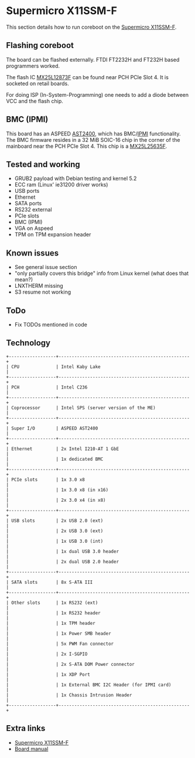 # Supermicro X11SSM-F

This section details how to run coreboot on the [Supermicro X11SSM-F].

## Flashing coreboot

The board can be flashed externally. FTDI FT2232H and FT232H based programmers worked.

The flash IC [MX25L12873F] can be found near PCH PCIe Slot 4. It is socketed on retail boards.

For doing ISP (In-System-Programming) one needs to add a diode between VCC and the flash chip.

## BMC (IPMI)

This board has an ASPEED [AST2400], which has BMC/[IPMI] functionality. The BMC firmware resides in a
32 MiB SOIC-16 chip in the corner of the mainboard near the PCH PCIe Slot 4. This chip is a
[MX25L25635F].

## Tested and working

- GRUB2 payload with Debian testing and kernel 5.2
- ECC ram (Linux' ie31200 driver works)
- USB ports
- Ethernet
- SATA ports
- RS232 external
- PCIe slots
- BMC (IPMI)
- VGA on Aspeed
- TPM on TPM expansion header

## Known issues

- See general issue section
- "only partially covers this bridge" info from Linux kernel (what does that mean?)
- LNXTHERM missing
- S3 resume not working

## ToDo

- Fix TODOs mentioned in code

## Technology

```eval_rst
+------------------+--------------------------------------------------+
| CPU              | Intel Kaby Lake                                  |
+------------------+--------------------------------------------------+
| PCH              | Intel C236                                       |
+------------------+--------------------------------------------------+
| Coprocessor      | Intel SPS (server version of the ME)             |
+------------------+--------------------------------------------------+
| Super I/O        | ASPEED AST2400                                   |
+------------------+--------------------------------------------------+
| Ethernet         | 2x Intel I210-AT 1 GbE                           |
|                  | 1x dedicated BMC                                 |
+------------------+--------------------------------------------------+
| PCIe slots       | 1x 3.0 x8                                        |
|                  | 1x 3.0 x8 (in x16)                               |
|                  | 2x 3.0 x4 (in x8)                                |
+------------------+--------------------------------------------------+
| USB slots        | 2x USB 2.0 (ext)                                 |
|                  | 2x USB 3.0 (ext)                                 |
|                  | 1x USB 3.0 (int)                                 |
|                  | 1x dual USB 3.0 header                           |
|                  | 2x dual USB 2.0 header                           |
+------------------+--------------------------------------------------+
| SATA slots       | 8x S-ATA III                                     |
+------------------+--------------------------------------------------+
| Other slots      | 1x RS232 (ext)                                   |
|                  | 1x RS232 header                                  |
|                  | 1x TPM header                                    |
|                  | 1x Power SMB header                              |
|                  | 5x PWM Fan connector                             |
|                  | 2x I-SGPIO                                       |
|                  | 2x S-ATA DOM Power connector                     |
|                  | 1x XDP Port                                      |
|                  | 1x External BMC I2C Header (for IPMI card)       |
|                  | 1x Chassis Intrusion Header                      |
+------------------+--------------------------------------------------+
```

## Extra links

- [Supermicro X11SSM-F]
- [Board manual]

[Supermicro X11SSM-F]: https://www.supermicro.com/en/products/motherboard/X11SSM-F
[Board manual]: https://www.supermicro.com/manuals/motherboard/C236/MNL-1785.pdf
[AST2400]: https://www.aspeedtech.com/products.php?fPath=20&rId=376
[IPMI]: ../../../../drivers/ipmi_kcs.md
[MX25L25635F]: https://media.digikey.com/pdf/Data%20Sheets/Macronix/MX25L25635F.pdf
[MX25L12873F]: https://media.digikey.com/pdf/Data%20Sheets/Macronix/MX25L12873F.pdf
